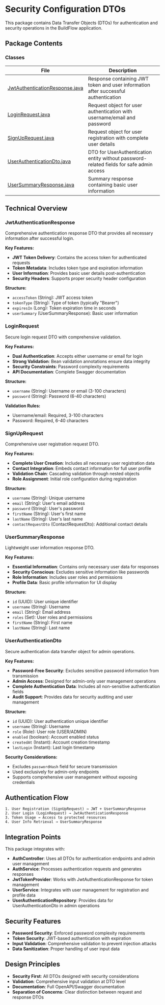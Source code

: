 # Security Configuration DTOs

This package contains Data Transfer Objects (DTOs) for authentication and security operations in the BuildFlow application.

## Package Contents

### Classes

| File | Description |
|------|-------------|
| [JwtAuthenticationResponse.java](JwtAuthenticationResponse.java) | Response containing JWT token and user information after successful authentication |
| [LoginRequest.java](LoginRequest.java) | Request object for user authentication with username/email and password |
| [SignUpRequest.java](SignUpRequest.java) | Request object for user registration with complete user details |
| [UserAuthenticationDto.java](UserAuthenticationDto.java) | DTO for UserAuthentication entity without password-related fields for safe admin access |
| [UserSummaryResponse.java](UserSummaryResponse.java) | Summary response containing basic user information |

## Technical Overview

### JwtAuthenticationResponse
Comprehensive authentication response DTO that provides all necessary information after successful login.

**Key Features:**
- **JWT Token Delivery**: Contains the access token for authenticated requests
- **Token Metadata**: Includes token type and expiration information
- **User Information**: Provides basic user details post-authentication
- **Security Headers**: Supports proper security header configuration

**Structure:**
- `accessToken` (String): JWT access token
- `tokenType` (String): Type of token (typically "Bearer")
- `expiresIn` (Long): Token expiration time in seconds
- `userSummary` (UserSummaryResponse): Basic user information

### LoginRequest
Secure login request DTO with comprehensive validation.

**Key Features:**
- **Dual Authentication**: Accepts either username or email for login
- **Strong Validation**: Bean validation annotations ensure data integrity
- **Security Constraints**: Password complexity requirements
- **API Documentation**: Complete Swagger documentation

**Structure:**
- `username` (String): Username or email (3-100 characters)
- `password` (String): Password (6-40 characters)

**Validation Rules:**
- Username/email: Required, 3-100 characters
- Password: Required, 6-40 characters

### SignUpRequest
Comprehensive user registration request DTO.

**Key Features:**
- **Complete User Creation**: Includes all necessary user registration data
- **Contact Integration**: Embeds contact information for full user profile
- **Validation Chain**: Cascading validation through nested objects
- **Role Assignment**: Initial role configuration during registration

**Structure:**
- `username` (String): Unique username
- `email` (String): User's email address
- `password` (String): User's password
- `firstName` (String): User's first name
- `lastName` (String): User's last name
- `contactRequestDto` (ContactRequestDto): Additional contact details

### UserSummaryResponse
Lightweight user information response DTO.

**Key Features:**
- **Essential Information**: Contains only necessary user data for responses
- **Security Conscious**: Excludes sensitive information like passwords
- **Role Information**: Includes user roles and permissions
- **Profile Data**: Basic profile information for UI display

**Structure:**
- `id` (UUID): User unique identifier
- `username` (String): Username
- `email` (String): Email address
- `roles` (Set<String>): User roles and permissions
- `firstName` (String): First name
- `lastName` (String): Last name

### UserAuthenticationDto
Secure authentication data transfer object for admin operations.

**Key Features:**
- **Password-Free Security**: Excludes sensitive password information from transmission
- **Admin Access**: Designed for admin-only user management operations
- **Complete Authentication Data**: Includes all non-sensitive authentication fields
- **Audit Support**: Provides data for security auditing and user management

**Structure:**
- `id` (UUID): User authentication unique identifier
- `username` (String): Username
- `role` (Role): User role (USER/ADMIN)
- `enabled` (boolean): Account enabled status
- `createdAt` (Instant): Account creation timestamp
- `lastLogin` (Instant): Last login timestamp

**Security Considerations:**
- Excludes `passwordHash` field for secure transmission
- Used exclusively for admin-only endpoints
- Supports comprehensive user management without exposing credentials

## Authentication Flow

```
1. User Registration (SignUpRequest) → JWT + UserSummaryResponse
2. User Login (LoginRequest) → JwtAuthenticationResponse
3. Token Usage → Access to protected resources
4. User Info Retrieval → UserSummaryResponse
```

## Integration Points

This package integrates with:
- **AuthController**: Uses all DTOs for authentication endpoints and admin user management
- **AuthService**: Processes authentication requests and generates responses
- **JwtTokenProvider**: Works with JwtAuthenticationResponse for token management
- **UserService**: Integrates with user management for registration and profile data
- **UserAuthenticationRepository**: Provides data for UserAuthenticationDto in admin operations

## Security Features

- **Password Security**: Enforced password complexity requirements
- **Token Security**: JWT-based authentication with expiration
- **Input Validation**: Comprehensive validation to prevent injection attacks
- **Data Sanitization**: Proper handling of user input data

## Design Principles

- **Security First**: All DTOs designed with security considerations
- **Validation**: Comprehensive input validation at DTO level
- **Documentation**: Full OpenAPI/Swagger documentation
- **Separation of Concerns**: Clear distinction between request and response DTOs